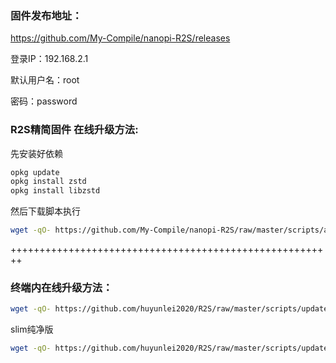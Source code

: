 ### 固件发布地址：
https://github.com/My-Compile/nanopi-R2S/releases

登录IP：192.168.2.1

默认用户名：root

密码：password

### R2S精简固件 在线升级方法:  
先安装好依赖
```bash
opkg update
opkg install zstd
opkg install libzstd
```
然后下载脚本执行
```bash
wget -qO- https://github.com/My-Compile/nanopi-R2S/raw/master/scripts/autoupdate.sh | sh
```

++++++++++++++++++++++++++++++++++++++++++++++++++++++++


### 终端内在线升级方法： 

```bash
wget -qO- https://github.com/huyunlei2020/R2S/raw/master/scripts/update.sh | sh
```

slim纯净版

```bash
wget -qO- https://github.com/huyunlei2020/R2S/raw/master/scripts/update.sh | ver=-slim sh
```
